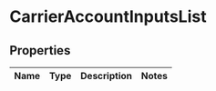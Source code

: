 
# CarrierAccountInputsList

## Properties
Name | Type | Description | Notes
------------ | ------------- | ------------- | -------------



